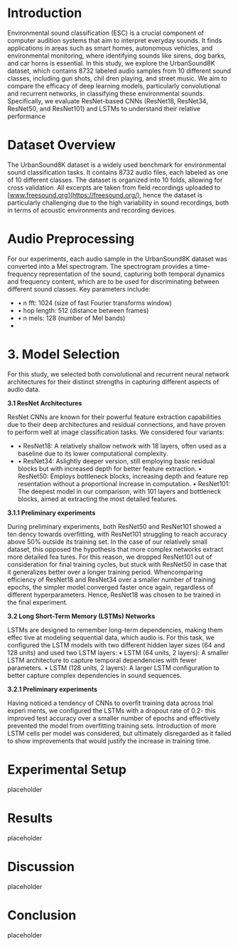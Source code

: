 # Introduction
Environmental sound classification (ESC) is a crucial component of computer
audition systems that aim to interpret everyday sounds. It finds applications in
areas such as smart homes, autonomous vehicles, and environmental monitoring,
where identifying sounds like sirens, dog barks, and car horns is essential.
In this study, we explore the UrbanSound8K dataset, which contains 8732
labeled audio samples from 10 different sound classes, including gun shots, chil
dren playing, and street music. We aim to compare the efficacy of deep learning
models, particularly convolutional and recurrent networks, in classifying these
environmental sounds. Specifically, we evaluate ResNet-based CNNs (ResNet18,
ResNet34, ResNet50, and ResNet101) and LSTMs to understand their relative
performance
# Dataset Overview
The UrbanSound8K dataset is a widely used benchmark for environmental
sound classification tasks. It contains 8732 audio files, each labeled as one
of 10 different classes. The dataset is organized into 10 folds, allowing for cross
validation. All excerpts are taken from field recordings uploaded to [www.freesound.org](https://freesound.org/),
hence the dataset is particularly challenging due to the high variability in sound
recordings, both in terms of acoustic environments and recording devices.
# Audio Preprocessing
For our experiments, each audio sample in the UrbanSound8K dataset was
converted into a Mel spectrogram. The spectrogram provides a time-frequency
representation of the sound, capturing both temporal dynamics and frequency
content, which are to be used for discriminating between different sound classes.
Key parameters include:
* • n fft: 1024 (size of fast Fourier transforms window)
* • hop length: 512 (distance between frames)
* • n mels: 128 (number of Mel bands)
* 
# 3. Model Selection
For this study, we selected both convolutional and recurrent neural network
architectures for their distinct strengths in capturing different aspects of audio
data.

**3.1 ResNet Architectures**

ResNet CNNs are known for their powerful feature extraction capabilities due to
their deep architectures and residual connections, and have proven to perform
well at image classification tasks. We considered four variants:
* • ResNet18: A relatively shallow network with 18 layers, often used as a
  baseline due to its lower computational complexity.
* • ResNet34: Aslightly deeper version, still employing basic residual blocks
  but with increased depth for better feature extraction.
  • ResNet50: Employs bottleneck blocks, increasing depth and feature rep
  resentation without a proportional increase in computation.
  • ResNet101: The deepest model in our comparison, with 101 layers and
  bottleneck blocks, aimed at extracting the most detailed features.
  
**3.1.1 Preliminary experiments**

During preliminary experiments, both ResNet50 and ResNet101 showed a ten
dency towards overfitting, with ResNet101 struggling to reach accuracy above
50% outside its training set. In the case of our relatively small dataset, this
opposed the hypothesis that more complex networks extract more detailed fea
tures. For this reason, we dropped ResNet101 out of consideration for final
training cycles, but stuck with ResNet50 in case that it generalizes better over
a longer training period.
Whencomparing efficiency of ResNet18 and ResNet34 over a smaller number
of training epochs, the simpler model converged faster once again, regardless of
different hyperparameters. Hence, ResNet18 was chosen to be trained in the
final experiment.

**3.2 Long Short-Term Memory (LSTMs) Networks**

LSTMs are designed to remember long-term dependencies, making them effec
tive at modeling sequential data, which audio is. For this task, we configured
the LSTM models with two different hidden layer sizes (64 and 128 units) and
used two LSTM layers:
  • LSTM (64 units, 2 layers): A smaller LSTM architecture to capture
  temporal dependencies with fewer parameters.
  • LSTM (128 units, 2 layers): A larger LSTM configuration to better
  capture complex dependencies in sound sequences.
  
**3.2.1 Preliminary experiments**

Having noticed a tendency of CNNs to overfit training data across trial experi
ments, we configured the LSTMs with a dropout rate of 0.2- this improved test
accuracy over a smaller number of epochs and effectively prevented the model
from overfitting training sets.
Introduction of more LSTM cells per model was considered, but ultimately
disregarded as it failed to show improvements that would justify the increase in
training time.

# Experimental Setup
placeholder
# Results
placeholder
# Discussion
placeholder
# Conclusion
placeholder
